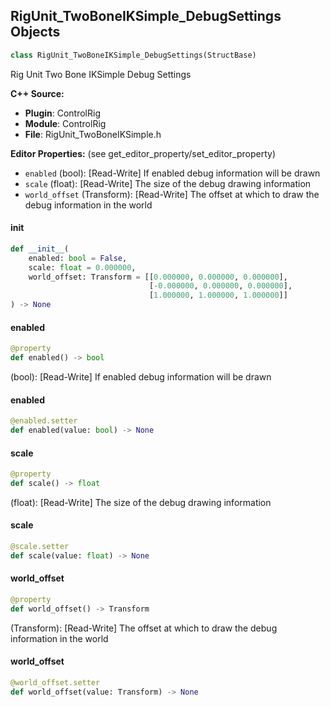 ## RigUnit_TwoBoneIKSimple_DebugSettings Objects

```python
class RigUnit_TwoBoneIKSimple_DebugSettings(StructBase)
```

Rig Unit Two Bone IKSimple Debug Settings

**C++ Source:**

- **Plugin**: ControlRig
- **Module**: ControlRig
- **File**: RigUnit_TwoBoneIKSimple.h

**Editor Properties:** (see get_editor_property/set_editor_property)

- ``enabled`` (bool):  [Read-Write] If enabled debug information will be drawn
- ``scale`` (float):  [Read-Write] The size of the debug drawing information
- ``world_offset`` (Transform):  [Read-Write] The offset at which to draw the debug information in the world

<a id="unreal.RigUnit_TwoBoneIKSimple_DebugSettings.__init__"></a>

#### __init__

```python
def __init__(
    enabled: bool = False,
    scale: float = 0.000000,
    world_offset: Transform = [[0.000000, 0.000000, 0.000000],
                               [-0.000000, 0.000000, 0.000000],
                               [1.000000, 1.000000, 1.000000]]
) -> None
```

<a id="unreal.RigUnit_TwoBoneIKSimple_DebugSettings.enabled"></a>

#### enabled

```python
@property
def enabled() -> bool
```

(bool):  [Read-Write] If enabled debug information will be drawn

<a id="unreal.RigUnit_TwoBoneIKSimple_DebugSettings.enabled"></a>

#### enabled

```python
@enabled.setter
def enabled(value: bool) -> None
```

<a id="unreal.RigUnit_TwoBoneIKSimple_DebugSettings.scale"></a>

#### scale

```python
@property
def scale() -> float
```

(float):  [Read-Write] The size of the debug drawing information

<a id="unreal.RigUnit_TwoBoneIKSimple_DebugSettings.scale"></a>

#### scale

```python
@scale.setter
def scale(value: float) -> None
```

<a id="unreal.RigUnit_TwoBoneIKSimple_DebugSettings.world_offset"></a>

#### world_offset

```python
@property
def world_offset() -> Transform
```

(Transform):  [Read-Write] The offset at which to draw the debug information in the world

<a id="unreal.RigUnit_TwoBoneIKSimple_DebugSettings.world_offset"></a>

#### world_offset

```python
@world_offset.setter
def world_offset(value: Transform) -> None
```

<a id="unreal.RigUnit_TwoBoneIKSimple"></a>
